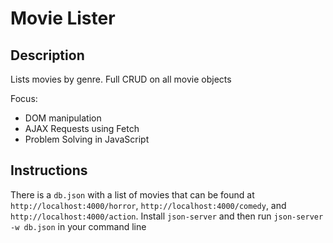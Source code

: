 # Movie Lister

## Description

Lists movies by genre. Full CRUD on all movie objects

Focus:
- DOM manipulation
- AJAX Requests using Fetch
- Problem Solving in JavaScript

## Instructions

There is a `db.json` with a list of movies that can be found at `http://localhost:4000/horror`, `http://localhost:4000/comedy`, and `http://localhost:4000/action`. Install `json-server` and then run `json-server -w db.json` in your command line
